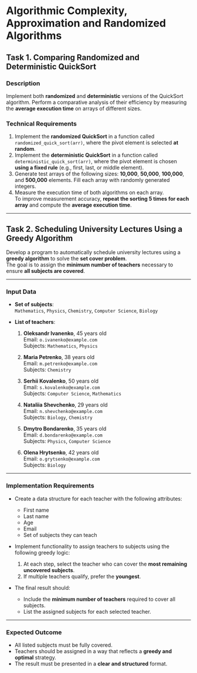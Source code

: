 # Algorithmic Complexity, Approximation and Randomized Algorithms

## Task 1. Comparing Randomized and Deterministic QuickSort

### Description

Implement both **randomized** and **deterministic** versions of the QuickSort algorithm. Perform a comparative analysis of their efficiency by measuring the **average execution time** on arrays of different sizes.

### Technical Requirements

1. Implement the **randomized QuickSort** in a function called `randomized_quick_sort(arr)`, where the pivot element is selected **at random**.
2. Implement the **deterministic QuickSort** in a function called `deterministic_quick_sort(arr)`, where the pivot element is chosen **using a fixed rule** (e.g., first, last, or middle element).
3. Generate test arrays of the following sizes: **10,000**, **50,000**, **100,000**, and **500,000** elements. Fill each array with randomly generated integers.
4. Measure the execution time of both algorithms on each array.  
   To improve measurement accuracy, **repeat the sorting 5 times for each array** and compute the **average execution time**.

---

## Task 2. Scheduling University Lectures Using a Greedy Algorithm

Develop a program to automatically schedule university lectures using a **greedy algorithm** to solve the **set cover problem**.  
The goal is to assign the **minimum number of teachers** necessary to ensure **all subjects are covered**.

---

### Input Data

- **Set of subjects**:  
  `Mathematics`, `Physics`, `Chemistry`, `Computer Science`, `Biology`

- **List of teachers**:

  1. **Oleksandr Ivanenko**, 45 years old  
     Email: `o.ivanenko@example.com`  
     Subjects: `Mathematics`, `Physics`

  2. **Maria Petrenko**, 38 years old  
     Email: `m.petrenko@example.com`  
     Subjects: `Chemistry`

  3. **Serhii Kovalenko**, 50 years old  
     Email: `s.kovalenko@example.com`  
     Subjects: `Computer Science`, `Mathematics`

  4. **Nataliia Shevchenko**, 29 years old  
     Email: `n.shevchenko@example.com`  
     Subjects: `Biology`, `Chemistry`

  5. **Dmytro Bondarenko**, 35 years old  
     Email: `d.bondarenko@example.com`  
     Subjects: `Physics`, `Computer Science`

  6. **Olena Hrytsenko**, 42 years old  
     Email: `o.grytsenko@example.com`  
     Subjects: `Biology`

---

### Implementation Requirements

- Create a data structure for each teacher with the following attributes:
  - First name
  - Last name
  - Age
  - Email
  - Set of subjects they can teach

- Implement functionality to assign teachers to subjects using the following greedy logic:

  1. At each step, select the teacher who can cover the **most remaining uncovered subjects**.
  2. If multiple teachers qualify, prefer the **youngest**.

- The final result should:
  - Include the **minimum number of teachers** required to cover all subjects.
  - List the assigned subjects for each selected teacher.

---

### Expected Outcome

- All listed subjects must be fully covered.
- Teachers should be assigned in a way that reflects a **greedy and optimal** strategy.
- The result must be presented in a **clear and structured** format.

